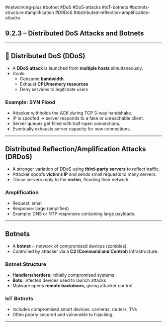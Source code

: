#networking-plus #botnet #DoS #DoS-attacks #IoT-botnets #botnets-structure #amplification #DRDoS #distributed-reflection-amplification-attacks

## 9.2.3 – Distributed DoS Attacks and Botnets

---

## 🧱 Distributed DoS (DDoS)

- A **DDoS attack** is launched from **multiple hosts** simultaneously.
- Goals:
  - Consume **bandwidth**
  - Exhaust **CPU/memory resources**
  - Deny services to legitimate users

### Example: SYN Flood
- Attacker withholds the ACK during TCP 3-way handshake.
- IP is spoofed → server responds to a fake or unreachable client.
- Server queues get filled with half-open connections.
- Eventually exhausts server capacity for new connections.

---

## Distributed Reflection/Amplification Attacks (DRDoS)

- A stronger variation of DDoS using **third-party servers** to reflect traffic.
- Attacker spoofs **victim’s IP** and sends small requests to many servers.
- Those servers reply to the **victim**, flooding their network.

### Amplification
- Request: small
- Response: large (amplified)
- Example: DNS or NTP responses containing large payloads.

---

## Botnets

- A **botnet** = network of compromised devices (zombies).
- Controlled by attacker via a **C2 (Command and Control)** infrastructure.

### Botnet Structure
- **Handlers/herders**: initially compromised systems
- **Bots**: infected devices used to launch attacks
- Malware opens **remote backdoors**, giving attacker control.

### IoT Botnets
- Includes compromised smart devices: cameras, routers, TVs
- Often poorly secured and vulnerable to hijacking

---



